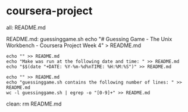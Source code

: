 # coursera-project
all: README.md

README.md: guessinggame.sh
	echo "# Guessing Game - The Unix Workbench - Coursera Project Week 4" > README.md
	
	echo "" >> README.md
	echo "Make was run at the following date and time: " >> README.md
	echo "$$(date "+DATE: %Y-%m-%d%nTIME: %H:%M:%S")" >> README.md	
	
	echo "" >> README.md
	echo "guessinggame.sh contains the following number of lines: " >> README.md
	wc -l guessinggame.sh | egrep -o "[0-9]+" >> README.md

clean:
	rm README.md

